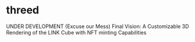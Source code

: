 # threed
UNDER DEVELOPMENT (Excuse our Mess)
Final Vision: A Customizable 3D Rendering of the LINK Cube with NFT minting Capabilities
